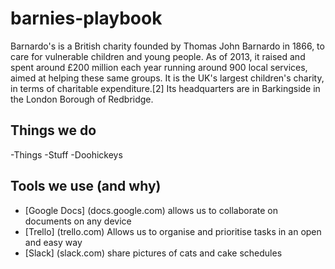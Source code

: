 # barnies-playbook
Barnardo's is a British charity founded by Thomas John Barnardo in 1866, to care for vulnerable children and young people. As of 2013, it raised and spent around £200 million each year running around 900 local services, aimed at helping these same groups. It is the UK's largest children's charity, in terms of charitable expenditure.[2] Its headquarters are in Barkingside in the London Borough of Redbridge.
## Things we do  
-Things
-Stuff
-Doohickeys

## Tools we use (and why)
- [Google Docs] (docs.google.com) allows us to collaborate on documents on any device
- [Trello] (trello.com) Allows us to organise and prioritise tasks in an open and easy way
- [Slack] (slack.com) share pictures of cats and cake schedules
